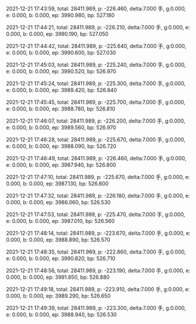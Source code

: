 2021-12-21 17:43:59, total: 28411.989, p: -226.460, delta:7.000 手, g:0.000, e: 0.000, b: 0.000, ep: 3990.980, bp: 527.180

2021-12-21 17:44:21, total: 28411.989, p: -226.210, delta:7.000 手, g:0.000, e: 0.000, b: 0.000, ep: 3990.190, bp: 527.050

2021-12-21 17:44:42, total: 28411.989, p: -225.640, delta:7.000 手, g:0.000, e: 0.000, b: 0.000, ep: 3990.600, bp: 527.030

2021-12-21 17:45:03, total: 28411.989, p: -225.240, delta:7.000 手, g:0.000, e: 0.000, b: 0.000, ep: 3990.520, bp: 526.970

2021-12-21 17:45:24, total: 28411.989, p: -225.300, delta:7.000 手, g:0.000, e: 0.000, b: 0.000, ep: 3989.420, bp: 526.840

2021-12-21 17:45:45, total: 28411.989, p: -225.700, delta:7.000 手, g:0.000, e: 0.000, b: 0.000, ep: 3988.780, bp: 526.810

2021-12-21 17:46:07, total: 28411.989, p: -226.200, delta:7.000 手, g:0.000, e: 0.000, b: 0.000, ep: 3989.560, bp: 526.970

2021-12-21 17:46:28, total: 28411.989, p: -225.670, delta:7.000 手, g:0.000, e: 0.000, b: 0.000, ep: 3988.090, bp: 526.720

2021-12-21 17:46:49, total: 28411.989, p: -226.460, delta:7.000 手, g:0.000, e: 0.000, b: 0.000, ep: 3987.940, bp: 526.800

2021-12-21 17:47:10, total: 28411.989, p: -225.670, delta:7.000 手, g:0.000, e: 0.000, b: 0.000, ep: 3987.130, bp: 526.600

2021-12-21 17:47:32, total: 28411.989, p: -226.180, delta:7.000 手, g:0.000, e: 0.000, b: 0.000, ep: 3986.060, bp: 526.530

2021-12-21 17:47:53, total: 28411.989, p: -225.470, delta:7.000 手, g:0.000, e: 0.000, b: 0.000, ep: 3987.010, bp: 526.560

2021-12-21 17:48:14, total: 28411.989, p: -223.670, delta:7.000 手, g:0.000, e: 0.000, b: 0.000, ep: 3988.890, bp: 526.570

2021-12-21 17:48:35, total: 28411.989, p: -222.860, delta:7.000 手, g:0.000, e: 0.000, b: 0.000, ep: 3990.820, bp: 526.710

2021-12-21 17:48:56, total: 28411.989, p: -223.190, delta:7.000 手, g:0.000, e: 0.000, b: 0.000, ep: 3991.850, bp: 526.880

2021-12-21 17:49:18, total: 28411.989, p: -223.910, delta:7.000 手, g:0.000, e: 0.000, b: 0.000, ep: 3989.290, bp: 526.650

2021-12-21 17:49:39, total: 28411.989, p: -223.300, delta:7.000 手, g:0.000, e: 0.000, b: 0.000, ep: 3988.940, bp: 526.530